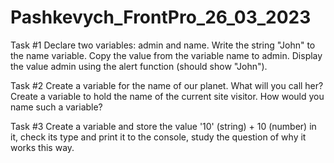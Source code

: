 # Pashkevych_FrontPro_26_03_2023

Task #1
Declare two variables: admin and name.
Write the string "John" to the name variable.
Copy the value from the variable name to admin.
Display the value admin using the alert function (should show "John").
 
Task #2
Create a variable for the name of our planet. What will you call her?
Create a variable to hold the name of the current site visitor. How would you name such a variable?
 
Task #3
Create a variable and store the value '10' (string) + 10 (number) in it, check its type and print it to the console, study the question of why it works this way.
